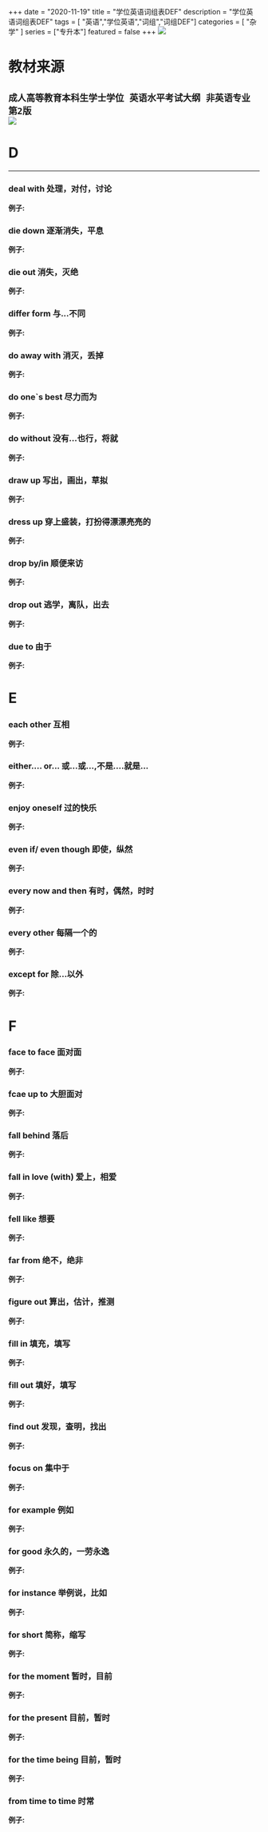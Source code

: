 +++
date = "2020-11-19"
title = "学位英语词组表DEF"
description = "学位英语词组表DEF"
tags = [ "英语","学位英语","词组","词组DEF"]
categories = [
    "杂学"
]
series = ["专升本"]
featured = false
+++
![](https://gitee.com/lalalaxiaowifi/pictures/raw/master/image/%E6%97%A5%E5%B8%B8%E6%90%AC%E7%A0%96%E5%A4%B4.png)
# 教材来源
````成人高等教育本科生学士学位 英语水平考试大纲 非英语专业 第2版````<br>
![](https://gitee.com/lalalaxiaowifi/pictures/raw/master/image/20201119160558.png)
---
# D
---
### deal with 处理，对付，讨论
**例子:**<br>
### die down 逐渐消失，平息
**例子:**<br>
### die out 消失，灭绝
**例子:**<br>
### differ form 与...不同
**例子:**<br>
### do away with 消灭，丢掉
**例子:**<br>
### do one`s best 尽力而为
**例子:**<br>
### do without 没有...也行，将就
**例子:**<br>
### draw up 写出，画出，草拟
**例子:**<br>
### dress up 穿上盛装，打扮得漂漂亮亮的
**例子:**<br>
### drop by/in 顺便来访
**例子:**<br>
### drop out 逃学，离队，出去
**例子:**<br>
### due to 由于
**例子:**<br>


# E
### each other 互相
**例子:**<br>
### either.... or... 或...或...,不是....就是...
**例子:**<br>
### enjoy oneself 过的快乐
**例子:**<br>
### even if/ even though 即使，纵然
**例子:**<br>
### every now and then 有时，偶然，时时
**例子:**<br>
### every other 每隔一个的
**例子:**<br>
### except for 除...以外
**例子:**<br>


# F
### face to face 面对面
**例子:**<br>
### fcae up to 大胆面对
**例子:**<br>
### fall behind 落后
**例子:**<br>
### fall in love (with) 爱上，相爱
**例子:**<br>
### fell like 想要
**例子:**<br>
### far from 绝不，绝非
**例子:**<br>
### figure out 算出，估计，推测
**例子:**<br>
### fill in 填充，填写
**例子:**<br>
### fill out 填好，填写
**例子:**<br>
### find out 发现，查明，找出
**例子:**<br>
### focus on 集中于
**例子:**<br>
###  for example 例如
**例子:**<br>
###  for good 永久的，一劳永逸
**例子:**<br>
###  for instance 举例说，比如
**例子:**<br>
###  for short 简称，缩写
**例子:**<br>
###  for the moment 暂时，目前
**例子:**<br>
###  for the present 目前，暂时
**例子:**<br>
###  for the time being 目前，暂时
**例子:**<br>
###  from time to time 时常
**例子:**<br>
